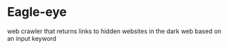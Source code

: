 # Eagle-eye
web crawler that returns links to hidden websites in the dark web based on an input keyword
